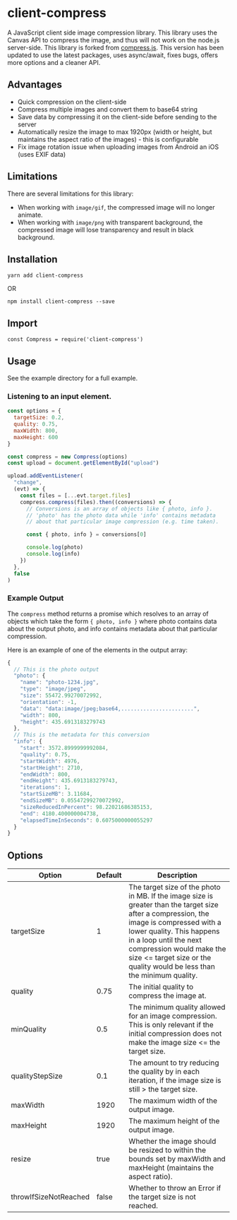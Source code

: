 # client-compress

A JavaScript client side image compression library. This library uses the Canvas API to compress the image, and thus will not work on the node.js server-side. This library is forked from [compress.js](https://github.com/alextanhongpin/compress.js). This version has been updated to use the latest packages, uses async/await, fixes bugs, offers more options and a cleaner API.

## Advantages

- Quick compression on the client-side
- Compress multiple images and convert them to base64 string
- Save data by compressing it on the client-side before sending to the server
- Automatically resize the image to max 1920px (width or height, but maintains the aspect ratio of the images) - this is configurable
- Fix image rotation issue when uploading images from Android an iOS (uses EXIF data)

## Limitations

There are several limitations for this library:
- When working with `image/gif`, the compressed image will no longer animate.
- When working with `image/png` with transparent background, the compressed image will lose transparency and result in black background.


## Installation

```
yarn add client-compress
```

OR

```
npm install client-compress --save
```

## Import

```
const Compress = require('client-compress')
```

<!-- ### Demo -->

<!-- Try out our demo [here](https://compressjs.herokuapp.com/). -->

## Usage

See the example directory for a full example.

### Listening to an input element.

```javascript
const options = {
  targetSize: 0.2,
  quality: 0.75,
  maxWidth: 800,
  maxHeight: 600
}

const compress = new Compress(options)
const upload = document.getElementById("upload")

upload.addEventListener(
  "change",
  (evt) => {
    const files = [...evt.target.files]
    compress.compress(files).then((conversions) => {
      // Conversions is an array of objects like { photo, info }.
      // 'photo' has the photo data while 'info' contains metadata
      // about that particular image compression (e.g. time taken).

      const { photo, info } = conversions[0]

      console.log(photo)
      console.log(info)
    })
  },
  false
)
```

### Example Output

The `compress` method returns a promise which resolves to an array of objects which
take the form `{ photo, info }` where photo contains data about the output photo,
and info contains metadata about that particular compression.

Here is an example of one of the elements in the output array:

```javascript
{
  // This is the photo output
  "photo": {
    "name": "photo-1234.jpg",
    "type": "image/jpeg",
    "size": 55472.99270072992,
    "orientation": -1,
    "data": "data:image/jpeg;base64,.......................",
    "width": 800,
    "height": 435.6913183279743
  },
  // This is the metadata for this conversion
  "info": {
    "start": 3572.8999999992084,
    "quality": 0.75,
    "startWidth": 4976,
    "startHeight": 2710,
    "endWidth": 800,
    "endHeight": 435.6913183279743,
    "iterations": 1,
    "startSizeMB": 3.11684,
    "endSizeMB": 0.05547299270072992,
    "sizeReducedInPercent": 98.22021686385153,
    "end": 4180.400000004738,
    "elapsedTimeInSeconds": 0.6075000000055297
  }
}
```

## Options

| Option                | Default | Description                                                                                                                                                                                                                                                                                          |
|-----------------------|---------|------------------------------------------------------------------------------------------------------------------------------------------------------------------------------------------------------------------------------------------------------------------------------------------------------|
| targetSize            | 1       | The target size of the photo in MB. If the image size is greater than the target size after a compression, the image is compressed with a lower quality. This happens in a loop until the next compression would make the size <= target size or the quality would be less than the minimum quality. |
| quality               | 0.75    | The initial quality to compress the image at.                                                                                                                                                                                                                                                        |
| minQuality            | 0.5     | The minimum quality allowed for an image compression. This is only relevant if the initial compression does not make the image size <= the target size.                                                                                                                                              |
| qualityStepSize       | 0.1     | The amount to try reducing the quality by in each iteration, if the image size is still > the target size.                                                                                                                                                                                           |
| maxWidth              | 1920    | The maximum width of the output image.                                                                                                                                                                                                                                                               |
| maxHeight             | 1920    | The maximum height of the output image.                                                                                                                                                                                                                                                              |
| resize                | true    | Whether the image should be resized to within the bounds set by maxWidth and maxHeight (maintains the aspect ratio).                                                                                                                                                                                 |
| throwIfSizeNotReached | false   | Whether to throw an Error if the target size is not reached.                                                                                                                                                                                                                                         |
